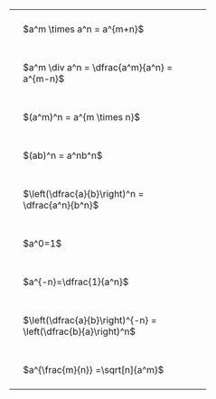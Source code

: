 ---
---

#  
<br>
<style type="text/css">
#T_0ff26 th.col_heading {
  text-align: left;
  font-size: 1em;
}
#T_0ff26 td {
  text-align: left;
  font-size: 1em;
  padding: 1.5em;
}
#T_0ff26_row0_col0, #T_0ff26_row1_col0, #T_0ff26_row2_col0, #T_0ff26_row3_col0, #T_0ff26_row4_col0, #T_0ff26_row5_col0, #T_0ff26_row6_col0, #T_0ff26_row7_col0, #T_0ff26_row8_col0 {
  width: 300px;
  white-space: pre-wrap;
}
</style>
<table id="T_0ff26">
  <thead>
  </thead>
  <tbody>
    <tr>
      <td id="T_0ff26_row0_col0" class="data row0 col0" >$a^m \times a^n = a^{m+n}$</td>
    </tr>
    <tr>
      <td id="T_0ff26_row1_col0" class="data row1 col0" >$a^m \div a^n = \dfrac{a^m}{a^n} = a^{m-n}$</td>
    </tr>
    <tr>
      <td id="T_0ff26_row2_col0" class="data row2 col0" >$(a^m)^n = a^{m \times n}$</td>
    </tr>
    <tr>
      <td id="T_0ff26_row3_col0" class="data row3 col0" >$(ab)^n = a^nb^n$</td>
    </tr>
    <tr>
      <td id="T_0ff26_row4_col0" class="data row4 col0" >$\left(\dfrac{a}{b}\right)^n = \dfrac{a^n}{b^n}$</td>
    </tr>
    <tr>
      <td id="T_0ff26_row5_col0" class="data row5 col0" >$a^0=1$</td>
    </tr>
    <tr>
      <td id="T_0ff26_row6_col0" class="data row6 col0" >$a^{-n}=\dfrac{1}{a^n}$</td>
    </tr>
    <tr>
      <td id="T_0ff26_row7_col0" class="data row7 col0" >$\left(\dfrac{a}{b}\right)^{-n} = \left(\dfrac{b}{a}\right)^n$</td>
    </tr>
    <tr>
      <td id="T_0ff26_row8_col0" class="data row8 col0" >$a^{\frac{m}{n}} =\sqrt[n]{a^m}$</td>
    </tr>
  </tbody>
</table>
